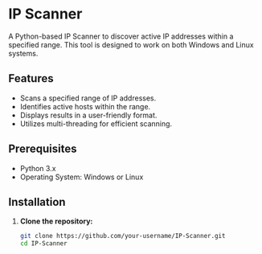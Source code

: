 # IP Scanner

A Python-based IP Scanner to discover active IP addresses within a specified range. This tool is designed to work on both Windows and Linux systems.

## Features

- Scans a specified range of IP addresses.
- Identifies active hosts within the range.
- Displays results in a user-friendly format.
- Utilizes multi-threading for efficient scanning.

## Prerequisites

- Python 3.x
- Operating System: Windows or Linux

## Installation

1. **Clone the repository:**

   ```bash
   git clone https://github.com/your-username/IP-Scanner.git
   cd IP-Scanner
